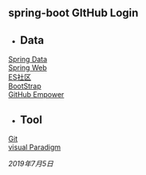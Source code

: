## spring-boot GItHub Login

* ## Data
[Spring Data](https://spring.io/guides)<br>
[Spring Web](https://spring.io/guides/gs/serving-web-content/)<br>
[ES社区](https://elasticsearch.cn/)<br>
[BootStrap](https://v3.bootcss.com/components/#navbar)<br>
[GitHub Empower](https://developer.github.com/apps/building-github-apps/creating-a-github-app/)



* ## Tool
[Git](https://github.com/)  
[visual Paradigm](https://www.visual-paradigm.com)

*2019年7月5日*